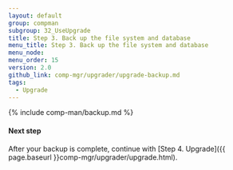 ```yaml
---
layout: default
group: compman
subgroup: 32_UseUpgrade
title: Step 3. Back up the file system and database
menu_title: Step 3. Back up the file system and database
menu_node:
menu_order: 15
version: 2.0
github_link: comp-mgr/upgrader/upgrade-backup.md
tags:
  - Upgrade
---
```


{% include comp-man/backup.md %}

#### Next step
After your backup is complete, continue with [Step 4. Upgrade]({{ page.baseurl }}comp-mgr/upgrader/upgrade.html).

